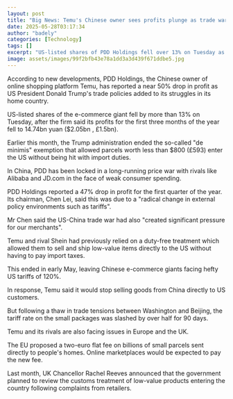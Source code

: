 ```yaml
---
layout: post
title: "Big News: Temu's Chinese owner sees profits plunge as trade war bites"
date: 2025-05-28T03:17:34
author: "badely"
categories: [Technology]
tags: []
excerpt: "US-listed shares of PDD Holdings fell over 13% on Tuesday as the firm reported a near 50% drop in profit."
image: assets/images/99f2bfb43e78a1dd3a3d439f671ddbe5.jpg
---
```


According to new developments, PDD Holdings, the Chinese owner of online shopping platform Temu, has reported a near 50% drop in profit as US President Donald Trump's trade policies added to its struggles in its home country.

US-listed shares of the e-commerce giant fell by more than 13% on Tuesday, after the firm said its profits for the first three months of the year fell to 14.74bn yuan ($2.05bn , £1.5bn).

Earlier this month, the Trump administration ended the so-called "de minimis" exemption that allowed parcels worth less than $800 (£593) enter the US without being hit with import duties.

In China, PDD has been locked in a long-running price war with rivals like Alibaba and JD.com in the face of weak consumer spending.

PDD Holdings reported a 47% drop in profit for the first quarter of the year. Its chairman, Chen Lei, said this was due to a "radical change in external policy environments such as tariffs".

Mr Chen said the US-China trade war had also "created significant pressure for our merchants". 

Temu and rival Shein had previously relied on a duty-free treatment which allowed them to sell and ship low-value items directly to the US without having to pay import taxes.

This ended in early May, leaving Chinese e-commerce giants facing hefty US tariffs of 120%. 

In response, Temu said it would stop selling goods from China directly to US customers.

But following a thaw in trade tensions between Washington and Beijing, the tariff rate on the small packages was slashed by over half for 90 days.

Temu and its rivals are also facing issues in Europe and the UK.

The EU proposed a two-euro flat fee on billions of small parcels sent directly to people's homes. Online marketplaces would be expected to pay the new fee. 

Last month, UK Chancellor Rachel Reeves announced that the government planned to review the customs treatment of low-value products entering the  country following complaints from retailers.

